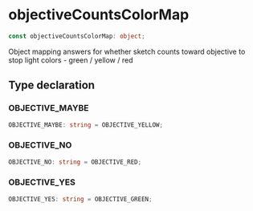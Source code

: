 # objectiveCountsColorMap

```ts
const objectiveCountsColorMap: object;
```

Object mapping answers for whether sketch counts toward objective to stop light colors - green / yellow / red

## Type declaration

### OBJECTIVE_MAYBE

```ts
OBJECTIVE_MAYBE: string = OBJECTIVE_YELLOW;
```

### OBJECTIVE_NO

```ts
OBJECTIVE_NO: string = OBJECTIVE_RED;
```

### OBJECTIVE_YES

```ts
OBJECTIVE_YES: string = OBJECTIVE_GREEN;
```
